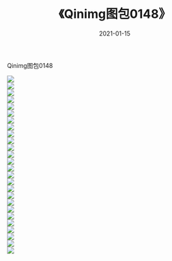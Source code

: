 ﻿---
layout: post
title:  《Qinimg图包0148》
date:   2021-01-15
img: http://imgx.orgx.ga/Qinimg图包/Qinimg图包0148/000.jpg
categories: [美女, 清纯, 唯美]
---

Qinimg图包0148

 ![](http://imgx.orgx.ga/Qinimg图包/Qinimg图包0148/001.jpg) <br>![](http://imgx.orgx.ga/Qinimg图包/Qinimg图包0148/002.jpg) <br>![](http://imgx.orgx.ga/Qinimg图包/Qinimg图包0148/003.jpg) <br>![](http://imgx.orgx.ga/Qinimg图包/Qinimg图包0148/004.jpg) <br>![](http://imgx.orgx.ga/Qinimg图包/Qinimg图包0148/005.jpg) <br>![](http://imgx.orgx.ga/Qinimg图包/Qinimg图包0148/006.jpg) <br>![](http://imgx.orgx.ga/Qinimg图包/Qinimg图包0148/007.jpg) <br>![](http://imgx.orgx.ga/Qinimg图包/Qinimg图包0148/008.jpg) <br>![](http://imgx.orgx.ga/Qinimg图包/Qinimg图包0148/009.jpg) <br>![](http://imgx.orgx.ga/Qinimg图包/Qinimg图包0148/010.jpg) <br>![](http://imgx.orgx.ga/Qinimg图包/Qinimg图包0148/011.jpg) <br>![](http://imgx.orgx.ga/Qinimg图包/Qinimg图包0148/012.jpg) <br>![](http://imgx.orgx.ga/Qinimg图包/Qinimg图包0148/013.jpg) <br>![](http://imgx.orgx.ga/Qinimg图包/Qinimg图包0148/014.jpg) <br>![](http://imgx.orgx.ga/Qinimg图包/Qinimg图包0148/015.jpg) <br>![](http://imgx.orgx.ga/Qinimg图包/Qinimg图包0148/016.jpg) <br>![](http://imgx.orgx.ga/Qinimg图包/Qinimg图包0148/017.jpg) <br>![](http://imgx.orgx.ga/Qinimg图包/Qinimg图包0148/018.jpg) <br>![](http://imgx.orgx.ga/Qinimg图包/Qinimg图包0148/019.jpg) <br>![](http://imgx.orgx.ga/Qinimg图包/Qinimg图包0148/020.jpg) <br>![](http://imgx.orgx.ga/Qinimg图包/Qinimg图包0148/021.jpg) <br>![](http://imgx.orgx.ga/Qinimg图包/Qinimg图包0148/022.jpg) <br>![](http://imgx.orgx.ga/Qinimg图包/Qinimg图包0148/023.jpg) <br>![](http://imgx.orgx.ga/Qinimg图包/Qinimg图包0148/024.jpg) <br>![](http://imgx.orgx.ga/Qinimg图包/Qinimg图包0148/025.jpg) <br>![](http://imgx.orgx.ga/Qinimg图包/Qinimg图包0148/026.jpg) <br>
